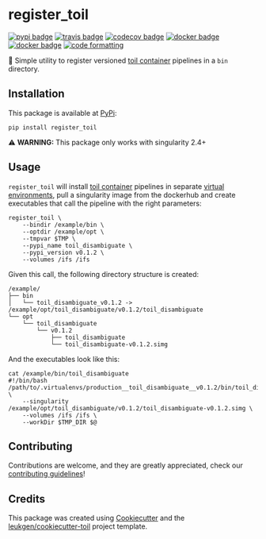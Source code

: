 # register_toil

[![pypi badge][pypi_badge]][pypi_base]
[![travis badge][travis_badge]][travis_base]
[![codecov badge][codecov_badge]][codecov_base]
[![docker badge][docker_badge]][docker_base]
[![docker badge][automated_badge]][docker_base]
[![code formatting][black_badge]][black_base]

👾 Simple utility to register versioned [toil container] pipelines in a `bin` directory.

## Installation

This package is available at [PyPi][pypi_base]:

    pip install register_toil

⚠️ **WARNING:** This package only works with singularity 2.4+

## Usage

`register_toil` will install [toil container] pipelines in separate [virtual environments], pull a singularity image from the dockerhub and create executables that call the pipeline with the right parameters:

    register_toil \
        --bindir /example/bin \
        --optdir /example/opt \
        --tmpvar $TMP \
        --pypi_name toil_disambiguate \
        --pypi_version v0.1.2 \
        --volumes /ifs /ifs

Given this call, the following directory structure is created:

    /example/
    ├── bin
    │   └── toil_disambiguate_v0.1.2 -> /example/opt/toil_disambiguate/v0.1.2/toil_disambiguate
    └── opt
        └── toil_disambiguate
            └── v0.1.2
                ├── toil_disambiguate
                └── toil_disambiguate-v0.1.2.simg

And the executables look like this:

    cat /example/bin/toil_disambiguate
    #!/bin/bash
    /path/to/.virtualenvs/production__toil_disambiguate__v0.1.2/bin/toil_disambiguate \
        --singularity /example/opt/toil_disambiguate/v0.1.2/toil_disambiguate-v0.1.2.simg \
        --volumes /ifs /ifs \
        --workDir $TMP_DIR $@

## Contributing

Contributions are welcome, and they are greatly appreciated, check our [contributing guidelines](.github/CONTRIBUTING.md)!

## Credits

This package was created using [Cookiecutter] and the
[leukgen/cookiecutter-toil] project template.

[virtual environments]: http://virtualenvwrapper.readthedocs.io/en/latest/
[toil container]: https://github.com/leukgen/toil_container
[singularity]: http://singularity.lbl.gov/
[docker2singularity]: https://github.com/singularityware/docker2singularity
[cookiecutter]: https://github.com/audreyr/cookiecutter
[leukgen/cookiecutter-toil]: https://github.com/leukgen/cookiecutter-toil
[`--batchSystem`]: http://toil.readthedocs.io/en/latest/developingWorkflows/batchSystem.html?highlight=BatchSystem
[docker_base]: https://hub.docker.com/r/leukgen/register_toil
[docker_badge]: https://img.shields.io/docker/build/leukgen/register_toil.svg
[automated_badge]: https://img.shields.io/docker/automated/leukgen/register_toil.svg
[codecov_badge]: https://codecov.io/gh/leukgen/register_toil/branch/master/graph/badge.svg
[codecov_base]: https://codecov.io/gh/leukgen/register_toil
[pypi_badge]: https://img.shields.io/pypi/v/register_toil.svg
[pypi_base]: https://pypi.org/pypi/register_toil
[travis_badge]: https://img.shields.io/travis/leukgen/register_toil.svg
[travis_base]: https://travis-ci.org/leukgen/register_toil
[black_badge]: https://img.shields.io/badge/code%20style-black-000000.svg
[black_base]: https://github.com/ambv/black

